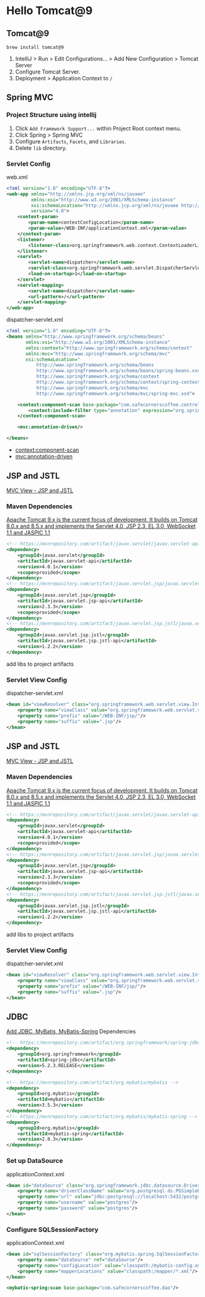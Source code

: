 # Hello Tomcat@9
## Tomcat@9 
```shell
brew install tomcat@9
```
1. IntelliJ > Run > Edit Configurations... > Add New Configuration > Tomcat Server
2. Configure Tomcat Server.
3. Deployment > Application Context to `/`

## Spring MVC
### Project Structure using intellij
1. Click `Add Framework Support...` within Project Root context menu.
2. Click Spring > Spring MVC
3. Configure `Artifacts`, `Facets`, and `Libraries`.
4. Delete `lib` directory.

### Servlet Config
web.xml
```xml
<?xml version="1.0" encoding="UTF-8"?>
<web-app xmlns="http://xmlns.jcp.org/xml/ns/javaee"
         xmlns:xsi="http://www.w3.org/2001/XMLSchema-instance"
         xsi:schemaLocation="http://xmlns.jcp.org/xml/ns/javaee http://xmlns.jcp.org/xml/ns/javaee/web-app_4_0.xsd"
         version="4.0">
    <context-param>
        <param-name>contextConfigLocation</param-name>
        <param-value>/WEB-INF/applicationContext.xml</param-value>
    </context-param>
    <listener>
        <listener-class>org.springframework.web.context.ContextLoaderListener</listener-class>
    </listener>
    <servlet>
        <servlet-name>dispatcher</servlet-name>
        <servlet-class>org.springframework.web.servlet.DispatcherServlet</servlet-class>
        <load-on-startup>1</load-on-startup>
    </servlet>
    <servlet-mapping>
        <servlet-name>dispatcher</servlet-name>
        <url-pattern>/</url-pattern>
    </servlet-mapping>
</web-app>
```
dispatcher-servlet.xml
```xml
<?xml version="1.0" encoding="UTF-8"?>
<beans xmlns="http://www.springframework.org/schema/beans"
       xmlns:xsi="http://www.w3.org/2001/XMLSchema-instance"
       xmlns:context="http://www.springframework.org/schema/context"
       xmlns:mvc="http://www.springframework.org/schema/mvc"
       xsi:schemaLocation="
           http://www.springframework.org/schema/beans
           http://www.springframework.org/schema/beans/spring-beans.xsd
           http://www.springframework.org/schema/context
           http://www.springframework.org/schema/context/spring-context.xsd
           http://www.springframework.org/schema/mvc
           http://www.springframework.org/schema/mvc/spring-mvc.xsd">

    <context:component-scan base-package="com.safecornerscoffee.controller">
        <context:include-filter type="annotation" expression="org.springframework.stereotype.Controller"/>
    </context:component-scan>

    <mvc:annotation-driven/>

</beans>
```
- [context:component-scan](https://docs.spring.io/spring-framework/docs/current/reference/html/web.html#mvc-ann-controller)
- [mvc:annotation-driven](https://docs.spring.io/spring-framework/docs/current/reference/html/web.html#mvc-config>)


## JSP and JSTL
[MVC View - JSP and JSTL](https://docs.spring.io/spring-framework/docs/current/reference/html/web.html#mvc-view-jsp)

### Maven Dependencies
[Apache Tomcat 9.x is the current focus of development. It builds on Tomcat 8.0.x and 8.5.x and implements the Servlet 4.0, JSP 2.3, EL 3.0, WebSocket 1.1 and JASPIC 1.1](http://tomcat.apache.org/whichversion.html)
```xml
<!-- https://mvnrepository.com/artifact/javax.servlet/javax.servlet-api -->
<dependency>
    <groupId>javax.servlet</groupId>
    <artifactId>javax.servlet-api</artifactId>
    <version>4.0.1</version>
    <scope>provided</scope>
</dependency>
<!-- https://mvnrepository.com/artifact/javax.servlet.jsp/javax.servlet.jsp-api -->
<dependency>
    <groupId>javax.servlet.jsp</groupId>
    <artifactId>javax.servlet.jsp-api</artifactId>
    <version>2.3.3</version>
    <scope>provided</scope>
</dependency>
<!-- https://mvnrepository.com/artifact/javax.servlet.jsp.jstl/javax.servlet.jsp.jstl-api -->
<dependency>
    <groupId>javax.servlet.jsp.jstl</groupId>
    <artifactId>javax.servlet.jsp.jstl-api</artifactId>
    <version>1.2.2</version>
</dependency>
```
add libs to project artifacts

### Servlet View Config
dispatcher-servlet.xml
```xml
<bean id="viewResolver" class="org.springframework.web.servlet.view.InternalResourceViewResolver">
    <property name="viewClass" value="org.springframework.web.servlet.view.JstlView"/>
    <property name="prefix" value="/WEB-INF/jsp/"/>
    <property name="suffix" value=".jsp"/>
</bean>
```


## JSP and JSTL
[MVC View - JSP and JSTL](https://docs.spring.io/spring-framework/docs/current/reference/html/web.html#mvc-view-jsp)

### Maven Dependencies
[Apache Tomcat 9.x is the current focus of development. It builds on Tomcat 8.0.x and 8.5.x and implements the Servlet 4.0, JSP 2.3, EL 3.0, WebSocket 1.1 and JASPIC 1.1](http://tomcat.apache.org/whichversion.html)
```xml
<!-- https://mvnrepository.com/artifact/javax.servlet/javax.servlet-api -->
<dependency>
    <groupId>javax.servlet</groupId>
    <artifactId>javax.servlet-api</artifactId>
    <version>4.0.1</version>
    <scope>provided</scope>
</dependency>
<!-- https://mvnrepository.com/artifact/javax.servlet.jsp/javax.servlet.jsp-api -->
<dependency>
    <groupId>javax.servlet.jsp</groupId>
    <artifactId>javax.servlet.jsp-api</artifactId>
    <version>2.3.3</version>
    <scope>provided</scope>
</dependency>
<!-- https://mvnrepository.com/artifact/javax.servlet.jsp.jstl/javax.servlet.jsp.jstl-api -->
<dependency>
    <groupId>javax.servlet.jsp.jstl</groupId>
    <artifactId>javax.servlet.jsp.jstl-api</artifactId>
    <version>1.2.2</version>
</dependency>
```
add libs to project artifacts

### Servlet View Config
dispatcher-servlet.xml
```xml
<bean id="viewResolver" class="org.springframework.web.servlet.view.InternalResourceViewResolver">
    <property name="viewClass" value="org.springframework.web.servlet.view.JstlView"/>
    <property name="prefix" value="/WEB-INF/jsp/"/>
    <property name="suffix" value=".jsp"/>
</bean>
```

## JDBC

[Add JDBC, MyBatis, MyBatis-Spring](https://mybatis.org/spring/) Dependencies

```xml
<!-- https://mvnrepository.com/artifact/org.springframework/spring-jdbc -->
<dependency>
    <groupId>org.springframework</groupId>
    <artifactId>spring-jdbc</artifactId>
    <version>5.2.3.RELEASE</version>
</dependency>

<!-- https://mvnrepository.com/artifact/org.mybatis/mybatis -->
<dependency>
    <groupId>org.mybatis</groupId>
    <artifactId>mybatis</artifactId>
    <version>3.5.3</version>
</dependency>
<!-- https://mvnrepository.com/artifact/org.mybatis/mybatis-spring -->
<dependency>
    <groupId>org.mybatis</groupId>
    <artifactId>mybatis-spring</artifactId>
    <version>2.0.3</version>
</dependency>

```
### Set up DataSource
applicationContext.xml
```xml
<bean id="dataSource" class="org.springframework.jdbc.datasource.DriverManagerDataSource">
    <property name="driverClassName" value="org.postgresql.ds.PGSimpleDataSource"/>
    <property name="url" value="jdbc:postgresql://localhost:5432/postgres"/>
    <property name="username" value="postgres"/>
    <property name="password" value="postgres"/>
</bean>
```

### Configure SQLSessionFactory
applicationContext.xml
```xml
<bean id="sqlSessionFactory" class="org.mybatis.spring.SqlSessionFactoryBean">
    <property name="dataSource" ref="dataSource"/>
    <property name="configLocation" value="classpath:/mybatis-config.xml"/>
    <property name="mapperLocations" value="classpath:/mapper/*.xml"/>
</bean>

<mybatis-spring:scan base-package="com.safecornerscoffee.dao"/>
```

